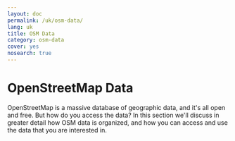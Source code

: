 ```yaml
---
layout: doc
permalink: /uk/osm-data/
lang: uk
title: OSM Data
category: osm-data
cover: yes
nosearch: true
---
```


OpenStreetMap Data
==================

OpenStreetMap is a massive database of geographic data, and it's all open and free. But how do you access the data? In this section we'll discuss in greater detail how OSM data is organized, and how you can access and use the data that you are interested in.  

<!--
We'll cover:

-	OSM Data: An Overview
-	Geographic File Formats and the .osm file
-	Getting Data
-	OSM Data and Databases
-	Manipulating OSM files with Osmosis
-	The OverPass API

-->